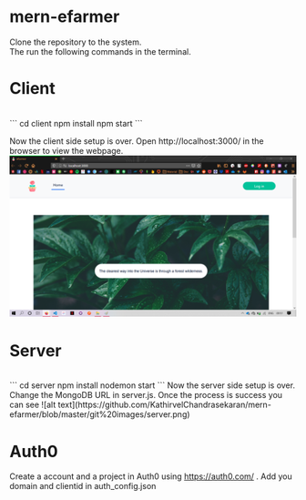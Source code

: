 # mern-efarmer

Clone the repository to the system.
<br/>
The run the following commands in the terminal.

# Client
<br/>
```
cd client
npm install
npm start
```
<br/>

Now the client side setup is over. Open http://localhost:3000/ in the browser to view the webpage.<br/>
![alt_text](https://github.com/KathirvelChandrasekaran/mern-efarmer/blob/master/git%20images/client.png)

# Server
<br/>
```
cd server
npm install
nodemon start
```
Now the server side setup is over. Change the MongoDB URL in server.js.
Once the process is success you can see
![alt text](https://github.com/KathirvelChandrasekaran/mern-efarmer/blob/master/git%20images/server.png)

# Auth0

Create a account and a project in Auth0 using https://auth0.com/ .
Add you domain and clientid in auth_config.json

